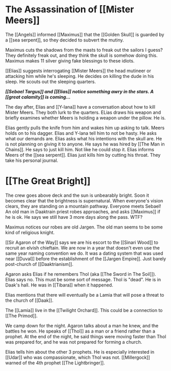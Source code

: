 # The Assassination of [[Mister Meers]]
The [[Angels]] informed [[Maximus]] that the [[Golden Skull]] is guarded by a [[sea serpent]], so they decided to subvert the mutiny.

Maximus cuts the shadows from the masts to freak out the sailors I guess? They definitely freak out, and they think the skull is somehow doing this. Maximus makes 11 silver giving fake blessings to these idiots.

[[Elias]] suggests interrogating [[Mister Meers]] the head mutineer or attacking him while he's sleeping. He decides on killing the dude in his sleep. He scouts out the sleeping quarters.

***[[Sebael Targus]] and [[Elias]] notice something awry in the stars. A [[great calamity]] is coming...***

The day after, Elias and [[Y-lana]] have a conversation about how to kill Mister Meers. They both lurk to the quarters. ELias draws his weapon and briefly examines whether Meers is holding a weapon under the pillow. He is.

Elias gently pulls the knife from him and wakes him up asking to talk. Meers holds on to his dagger. Elias and Y-lana tell him to not be hasty. He asks what our demands are. Elias asks what his intentions with the skull are. He is not planning on giving it to anyone. He says he was hired by [[The Man in Chains]]. He says to just kill him. Not like he could stop it. Elias informs Meers of the [[sea serpent]]. Elias just kills him by cutting his throat. They take his personal journal.
# [[The Great Bright]]
The crew goes above deck and the sun is unbearably bright. Soon it becomes clear that the brightness is supernatural. When everyone's vision clears, they are standing on a mountain pathway. Everyone meets Sebael! An old man in Daaktrain priest robes approaches, and asks [[Maximus]] if he is ok. He says we still have 3 more days along the pass. WTF?

Maximus notices our robes are old Jargen. The old man seems to be some kind of religious knight.

[[Sir Agaron of the Way]] says we are his escort to the [[Sinari Wood]] to recruit an elvish chieftain. We are now in a year that doesn't even use the same year naming convention we do. It was a dating system that was used near [[Duval]] before the establishment of the [[Jargen Empire]]. Just barely post-church of [[Daaktrianism]].

Agaron asks Elias if he remembers Thol (aka [[The Sword in The Soil]]). Elias says no. This must be some sort of message. Thol is "dead". He is in Daak's hall. He was in [[Tibara]] when it happened.

Elias mentions that there will eventually be a Lamia that will pose a threat to the church of [[Daak]]. 

The [[Lamia]] live in the [[Twilight Orchard]]. This could be a connection to [[The Primod]].

We camp down for the night. Agaron talks about a man he knew, and the battles he won. He speaks of [[Thol]] as a man or a friend rather than a prophet. At the end of the night, he said things were moving faster than Thol was prepared for, and he was not prepared for forming a church. 

Elias tells him about the other 3 prophets. He is especially interested in [[Udar]] who was compassionate, which Thol was not. [[Millergock]] warned of the 4th prophet [[The Lightbringer]].